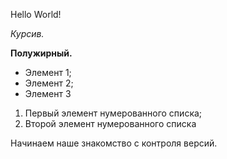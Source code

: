 Hello World! 

*Курсив.*

**Полужирный.**

* Элемент 1;
* Элемент 2;
* Элемент 3

1. Первый элемент нумерованного списка;
2. Второй элемент нумерованного списка

Начинаем наше знакомство с контроля версий.